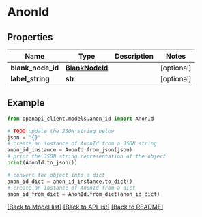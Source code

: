 # AnonId


## Properties

Name | Type | Description | Notes
------------ | ------------- | ------------- | -------------
**blank_node_id** | [**BlankNodeId**](BlankNodeId.md) |  | [optional] 
**label_string** | **str** |  | [optional] 

## Example

```python
from openapi_client.models.anon_id import AnonId

# TODO update the JSON string below
json = "{}"
# create an instance of AnonId from a JSON string
anon_id_instance = AnonId.from_json(json)
# print the JSON string representation of the object
print(AnonId.to_json())

# convert the object into a dict
anon_id_dict = anon_id_instance.to_dict()
# create an instance of AnonId from a dict
anon_id_from_dict = AnonId.from_dict(anon_id_dict)
```
[[Back to Model list]](../README.md#documentation-for-models) [[Back to API list]](../README.md#documentation-for-api-endpoints) [[Back to README]](../README.md)


